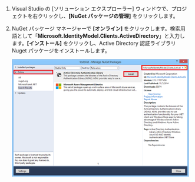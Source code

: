 1. Visual Studio の [ソリューション エクスプローラー] ウィンドウで、プロジェクトを右クリックし、**[NuGet パッケージの管理]** をクリックします。

2. NuGet パッケージ マネージャーで **[オンライン]** をクリックします。検索用語として「**Microsoft.IdentityModel.Clients.ActiveDirectory**」と入力します。**[インストール]** をクリックし、Active Directory 認証ライブラリ Nuget パッケージをインストールします。

   ![](./media/mobile-services-dotnet-adal-install-nuget/mobile-services-adal-nuget-package.png)

<!---HONumber=August15_HO6-->